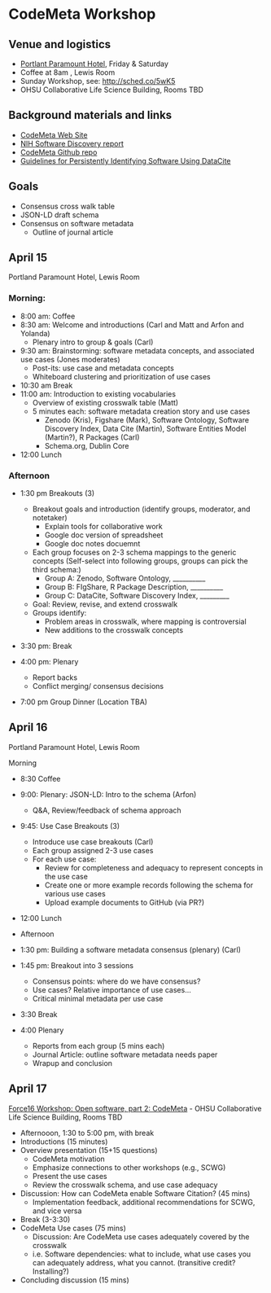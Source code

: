 # CodeMeta Workshop

## Venue and logistics
- [Portlant Paramount Hotel](http://www.portlandparamount.com/), Friday & Saturday
- Coffee at 8am , Lewis Room
- Sunday Workshop, see: http://sched.co/5wK5
- OHSU Collaborative Life Science Building, Rooms TBD

## Background materials and links

- [CodeMeta Web Site](https://codemeta.github.io/)
- [NIH Software Discovery report](http://softwarediscoveryindex.org/report/)
- [CodeMeta Github repo](https://github.com/codemeta/codemeta)
- [Guidelines for Persistently Identifying Software Using DataCite](http://rrr.cs.st-andrews.ac.uk/wp-content/uploads/2015/10/guidelines-software-identification.pdf)

## Goals
- Consensus cross walk table
- JSON-LD draft schema
- Consensus on software metadata
    - Outline of journal article

## April 15

Portland Paramount Hotel, Lewis Room

### Morning: 
- 8:00 am: Coffee
- 8:30 am: Welcome and introductions (Carl and Matt and Arfon and Yolanda)
    - Plenary intro to group & goals (Carl)
- 9:30 am: Brainstorming: software metadata concepts, and associated use cases (Jones moderates)
    - Post-its: use case and metadata concepts
    - Whiteboard clustering and prioritization of use cases
- 10:30 am Break
- 11:00 am: Introduction to existing vocabularies
    - Overview of existing crosswalk table (Matt)
    - 5 minutes each: software metadata creation story and use cases
        - Zenodo (Kris), Figshare (Mark), Software Ontology, Software Discovery Index, Data Cite (Martin), Software Entities Model (Martin?), R Packages (Carl)
        - Schema.org, Dublin Core
- 12:00 Lunch

### Afternoon

- 1:30 pm Breakouts (3)
    - Breakout goals and introduction (identify groups, moderator, and notetaker)
        - Explain tools for collaborative work
        - Google doc version of spreadsheet
        - Google doc notes docuemnt
    - Each group focuses on 2-3 schema mappings to the generic concepts (Self-select into following groups, groups can pick the third schema:)
       - Group A: Zenodo, Software Ontology, __________
        - Group B: FIgShare, R Package Description, __________
        - Group C: DataCite, Software Discovery Index, _________
    - Goal: Review, revise, and extend crosswalk
    - Groups identify:
        - Problem areas in crosswalk, where mapping is controversial
        - New additions to the crosswalk concepts

- 3:30 pm: Break
- 4:00 pm: Plenary
    - Report backs
    - Conflict merging/ consensus decisions

- 7:00 pm Group Dinner (Location TBA)

## April 16

Portland Paramount Hotel, Lewis Room


Morning
- 8:30 Coffee
- 9:00: Plenary: JSON-LD: Intro to the schema (Arfon)
    - Q&A, Review/feedback of schema approach
- 9:45: Use Case Breakouts (3)
    - Introduce use case breakouts (Carl)
    - Each group assigned 2-3 use cases
    - For each use case:
        - Review for completeness and adequacy to represent concepts in the use case
        - Create one or more example records following the schema for various use cases
        - Upload example documents to GitHub (via PR?)

- 12:00 Lunch

- Afternoon
- 1:30 pm: Building a software metadata consensus (plenary) (Carl)
- 1:45 pm: Breakout into 3  sessions
    - Consensus points: where do we have consensus?
    - Use cases?  Relative importance of use cases...
    - Critical minimal metadata per use case
- 3:30 Break
- 4:00 Plenary
    - Reports from each group (5 mins each)
    - Journal Article: outline software metadata needs paper
    - Wrapup and conclusion

## April 17

[Force16 Workshop: Open software, part 2: CodeMeta](http://sched.co/5wK5)
    - OHSU Collaborative Life Science Building, Rooms TBD
    
- Afternooon, 1:30 to 5:00 pm, with break
- Introductions (15 minutes)
- Overview presentation (15+15 questions)
    - CodeMeta motivation
    - Emphasize connections to other workshops (e.g., SCWG)
    - Present the use cases
    - Review the crosswalk schema, and use case adequacy
- Discussion: How can CodeMeta enable Software Citation? (45 mins)
    - Implementation feedback, additional recommendations for SCWG, and vice versa
- Break (3-3:30)
- CodeMeta Use cases (75 mins)
    - Discussion: Are CodeMeta use cases adequately covered by the crosswalk
    - i.e. Software dependencies: what to include, what use cases you can adequately address, what you cannot.  (transitive credit? Installing?)
- Concluding discussion (15 mins)
